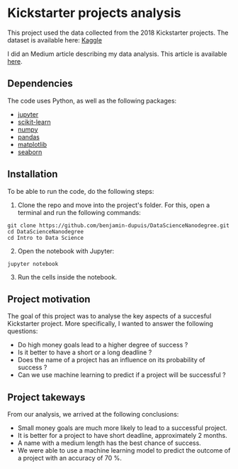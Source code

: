 # Kickstarter projects analysis

This project used the data collected from the 2018 Kickstarter projects. The dataset is available here: 
[Kaggle](https://www.kaggle.com/kemical/kickstarter-projects)

I did an Medium article describing my data analysis. This article is available [here](https://medium.com/@benjamindupuis/this-is-what-it-takes-to-have-a-successful-kickstarter-project-5806d28b6fab).



## Dependencies

The code uses Python, as well as the following packages:
- [jupyter](https://jupyter.org/install)
- [scikit-learn](https://github.com/scikit-learn/scikit-learn)
- [numpy](https://github.com/numpy/numpy)
- [pandas](https://github.com/pandas-dev/pandas)
- [matplotlib](https://github.com/matplotlib/matplotlib)
- [seaborn](https://github.com/mwaskom/seaborn)


## Installation

To be able to run the code, do the following steps:

1. Clone the repo and move into the project's folder. For this, open a terminal and run the following commands:
```
git clone https://github.com/benjamin-dupuis/DataScienceNanodegree.git
cd DataScienceNanodegree
cd Intro to Data Science
```

2. Open the notebook with Jupyter:
```
jupyter notebook
```
3. Run the cells inside the notebook.


## Project motivation

The goal of this project was to analyse the key aspects of a succesful Kickstarter project. 
More specifically, I wanted to answer the following questions: 

- Do high money goals lead to a higher degree of success ?
- Is it better to have a short or a long deadline ?
- Does the name of a project has an influence on its probability of success ?
- Can we use machine learning to predict if a project will be successful ?


## Project takeways

From our analysis, we arrived at the following conclusions:

- Small money goals are much more likely to lead to a successful project.
- It is better for a project to have short deadline, approximately 2 months.
- A name with a medium length has the best chance of success.
- We were able to use a machine learning model to predict the outcome of a project with an accuracy of 70 %.


